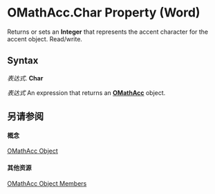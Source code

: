 
# OMathAcc.Char Property (Word)

Returns or sets an  **Integer** that represents the accent character for the accent object. Read/write.


## Syntax

 _表达式_. **Char**

 _表达式_ An expression that returns an **[OMathAcc](9458cc50-5764-8b1a-9939-56bf5118c9ce.md)** object.


## 另请参阅


#### 概念


[OMathAcc Object](9458cc50-5764-8b1a-9939-56bf5118c9ce.md)
#### 其他资源


[OMathAcc Object Members](http://msdn.microsoft.com/library/9f25d5ad-71ce-e67a-5c98-d7e34104fb95%28Office.15%29.aspx)